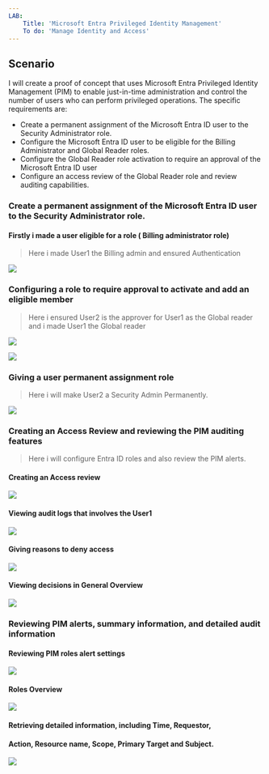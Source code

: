 ```yaml
---
LAB:
    Title: 'Microsoft Entra Privileged Identity Management'
    To do: 'Manage Identity and Access'
---
```


## Scenario

I will create a proof of concept that uses Microsoft Entra Privileged Identity Management (PIM) to enable just-in-time administration and control the number of users who can perform privileged operations. 
The specific requirements are:

- Create a permanent assignment of the  Microsoft Entra ID user to the Security Administrator role. 
- Configure the  Microsoft Entra ID user to be eligible for the Billing Administrator and Global Reader roles.
- Configure the Global Reader role activation to require an approval of the  Microsoft Entra ID user
- Configure an access review of the Global Reader role and review auditing capabilities.


### Create a permanent assignment of the  Microsoft Entra ID user to the Security Administrator role.

#### Firstly i made a user eligible for a role ( Billing administrator role)
> Here i made User1 the Billing admin and ensured Authentication

> 
![ ](Assets/1a.png)


### Configuring a role to require approval to activate and add an eligible member
> Here i ensured User2  is the approver for User1 as the Global reader
> and i made User1 the Global reader

 ![ ](Assets/2a.png)

 >
>
![ ](Assets/3a.png)

### Giving a user permanent assignment role


> Here i will make User2 a Security Admin Permanently.
>


![ ](Assets/4a.png)



### Creating an Access Review and reviewing the PIM auditing features


> Here i will configure Entra ID roles and also review the PIM alerts.
>

 #### Creating an Access review

![ ](Assets/1nga.png)

#### Viewing audit logs that involves the User1


![ ](Assets/2nga.png)

#### Giving reasons to deny access


![ ](Assets/3nga.png)

#### Viewing decisions in General Overview


![ ](Assets/4nga.png)


### Reviewing PIM alerts, summary information, and detailed audit information

#### Reviewing PIM roles alert settings

![ ](Assets/r1.png)

#### Roles Overview


![ ](Assets/r2.png)


#### Retrieving detailed information, including Time, Requestor,
#### Action, Resource name, Scope, Primary Target and Subject.


![ ](Assets/r3.png)



